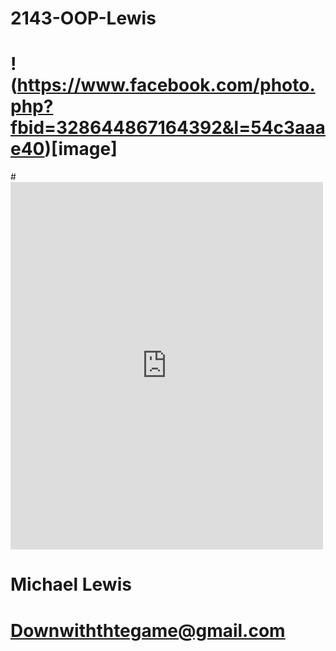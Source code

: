 # 2143-OOP-Lewis
# !(https://www.facebook.com/photo.php?fbid=328644867164392&l=54c3aaae40)[image]
#<iframe src="https://www.facebook.com/plugins/post.php?href=https%3A%2F%2Fwww.facebook.com%2Fphoto.php%3Ffbid%3D328644867164392%26set%3Da.130764033619144.19135.100000566457159%26type%3D3&width=500" width="500" height="588" style="border:none;overflow:hidden" scrolling="no" frameborder="0" allowTransparency="true"></iframe>
# Michael Lewis
# Downwiththtegame@gmail.com
